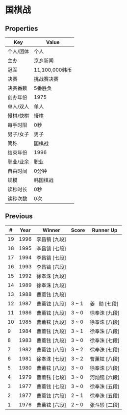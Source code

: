 # 国棋战

## Properties

| Key | Value |
| --- | ----- |
| 个人/团体 | 个人 |
| 主办 | 京乡新闻 |
| 冠军 | 11,100,000韩币 |
| 决赛 | 挑战赛决赛 |
| 决赛番数 | 5番胜负 |
| 创办年份 | 1975 |
| 单人/双人 | 单人 |
| 慢棋/快棋 | 慢棋 |
| 每手时限 | 0秒 |
| 男子/女子 | 男子 |
| 简称 | 国棋战 |
| 结束年份 | 1996 |
| 职业/业余 | 职业 |
| 自由时间 | 0分钟 |
| 规模 | 韩国棋战 |
| 读秒时长 | 0秒 |
| 读秒次数 | 0次 |

## Previous

| # | Year | Winner | Score | Runner Up |
| --- | --- | --- | --- | --- |
| 19 | 1996 | 李昌镐 [九段] |  |  |
| 18 | 1995 | 李昌镐 [七段] |  |  |
| 17 | 1994 | 李昌镐 [七段] |  |  |
| 16 | 1993 | 李昌镐 [六段] |  |  |
| 15 | 1992 | 徐奉洙 [九段] |  |  |
| 14 | 1989 | 徐奉洙 [九段] |  |  |
| 13 | 1988 | 曹薰铉 [九段] |  |  |
| 12 | 1987 | 曹薰铉 [九段] | 3 ~ 1 | 姜   勋 [七段] |
| 11 | 1986 | 曹薰铉 [九段] | 3 ~ 0 | 徐奉洙 [九段] |
| 10 | 1985 | 曹薰铉 [九段] | 3 ~ 0 | 徐奉洙 [八段] |
| 9 | 1984 | 曹薰铉 [九段] | 3 ~ 1 | 徐奉洙 [八段] |
| 8 | 1983 | 曹薰铉 [九段] | 3 ~ 0 | 徐奉洙 [七段] |
| 7 | 1982 | 曹薰铉 [八段] | 3 ~ 2 | 徐奉洙 [七段] |
| 6 | 1981 | 徐奉洙 [七段] | 3 ~ 2 | 曹薰铉 [八段] |
| 5 | 1980 | 曹薰铉 [八段] | 3 ~ 0 | 徐奉洙 [六段] |
| 4 | 1979 | 曹薰铉 [七段] | 3 ~ 0 | 河灿锡 [六段] |
| 3 | 1977 | 曹薰铉 [七段] | 3 ~ 0 | 徐奉洙 [五段] |
| 2 | 1977 | 曹薰铉 [六段] | 2 ~ 1 | 徐奉洙 [五段] |
| 1 | 1976 | 曹薰铉 [六段] | 2 ~ 0 | 张斗轸 [二段] |

